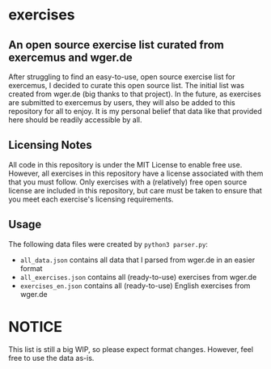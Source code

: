 # exercises
## An open source exercise list curated from exercemus and wger.de

After struggling to find an easy-to-use, open source exercise list for exercemus, I decided to curate this open source list. The initial list was created from wger.de (big thanks to that project). In the future, as exercises are submitted to exercemus by users, they will also be added to this repository for all to enjoy. It is my personal belief that data like that provided here should be readily accessible by all.

## Licensing Notes
All code in this repository is under the MIT License to enable free use. However, all exercises in this repository have a license associated with them that you must follow. Only exercises with a (relatively) free open source license are included in this repository, but care must be taken to ensure that you meet each exercise's licensing requirements.

## Usage
The following data files were created by `python3 parser.py`:
- `all_data.json` contains all data that I parsed from wger.de in an easier format
- `all_exercises.json` contains all (ready-to-use) exercises from wger.de
- `exercises_en.json` contains all (ready-to-use) English exercises from wger.de

# NOTICE
This list is still a big WIP, so please expect format changes. However, feel free to use the data as-is.

